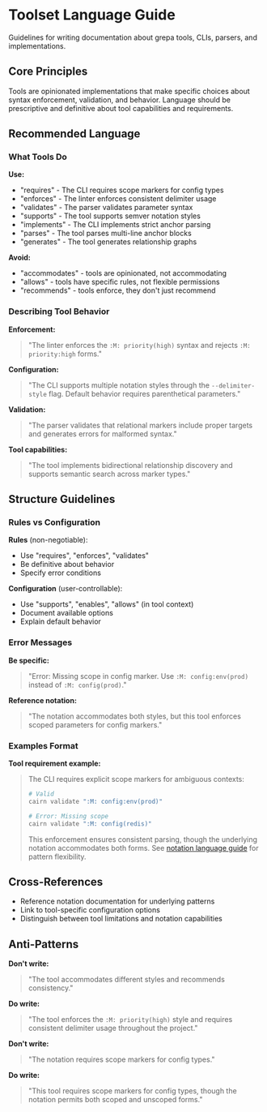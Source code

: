 <!-- :M: tldr language guide for writing about cairn toolset -->
# Toolset Language Guide

Guidelines for writing documentation about grepa tools, CLIs, parsers, and implementations.

## Core Principles

Tools are opinionated implementations that make specific choices about syntax enforcement, validation, and behavior. Language should be prescriptive and definitive about tool capabilities and requirements.

## Recommended Language

### What Tools Do

**Use:**
- "requires" - The CLI requires scope markers for config types
- "enforces" - The linter enforces consistent delimiter usage
- "validates" - The parser validates parameter syntax
- "supports" - The tool supports semver notation styles
- "implements" - The CLI implements strict anchor parsing
- "parses" - The tool parses multi-line anchor blocks
- "generates" - The tool generates relationship graphs

**Avoid:**
- "accommodates" - tools are opinionated, not accommodating
- "allows" - tools have specific rules, not flexible permissions
- "recommends" - tools enforce, they don't just recommend

### Describing Tool Behavior

**Enforcement:**
> "The linter enforces the `:M: priority(high)` syntax and rejects `:M: priority:high` forms."

**Configuration:**
> "The CLI supports multiple notation styles through the `--delimiter-style` flag. Default behavior requires parenthetical parameters."

**Validation:**
> "The parser validates that relational markers include proper targets and generates errors for malformed syntax."

**Tool capabilities:**
> "The tool implements bidirectional relationship discovery and supports semantic search across marker types."

## Structure Guidelines

### Rules vs Configuration

**Rules** (non-negotiable):
- Use "requires", "enforces", "validates"
- Be definitive about behavior
- Specify error conditions

**Configuration** (user-controllable):
- Use "supports", "enables", "allows" (in tool context)
- Document available options
- Explain default behavior

### Error Messages

**Be specific:**
> "Error: Missing scope in config marker. Use `:M: config:env(prod)` instead of `:M: config(prod)`."

**Reference notation:**
> "The notation accommodates both styles, but this tool enforces scoped parameters for config markers."

### Examples Format

**Tool requirement example:**
> The CLI requires explicit scope markers for ambiguous contexts:
> ```bash
> # Valid
> cairn validate ":M: config:env(prod)"
> 
> # Error: Missing scope
> cairn validate ":M: config(redis)"
> ```
> 
> This enforcement ensures consistent parsing, though the underlying notation accommodates both forms. See [notation language guide](../magic-anchors/LANGUAGE.md) for pattern flexibility.

## Cross-References

- Reference notation documentation for underlying patterns
- Link to tool-specific configuration options
- Distinguish between tool limitations and notation capabilities

## Anti-Patterns

**Don't write:**
> "The tool accommodates different styles and recommends consistency."

**Do write:**
> "The tool enforces the `:M: priority(high)` style and requires consistent delimiter usage throughout the project."

**Don't write:**
> "The notation requires scope markers for config types."

**Do write:**
> "This tool requires scope markers for config types, though the notation permits both scoped and unscoped forms."